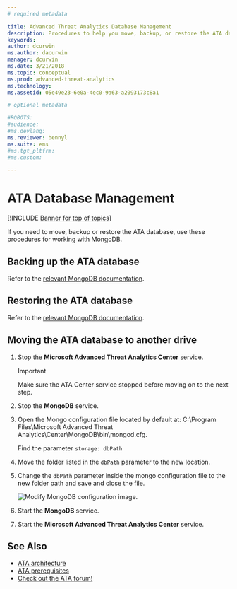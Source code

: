```yaml
---
# required metadata

title: Advanced Threat Analytics Database Management
description: Procedures to help you move, backup, or restore the ATA database.
keywords:
author: dcurwin
ms.author: dacurwin
manager: dcurwin
ms.date: 3/21/2018
ms.topic: conceptual
ms.prod: advanced-threat-analytics
ms.technology:
ms.assetid: 05e49e23-6e0a-4ec0-9a63-a2093173c8a1

# optional metadata

#ROBOTS:
#audience:
#ms.devlang:
ms.reviewer: bennyl
ms.suite: ems
#ms.tgt_pltfrm:
#ms.custom:

---
```


# ATA Database Management

[!INCLUDE [Banner for top of topics](includes/banner.md)]

If you need to move, backup or restore the ATA database, use these procedures for working with MongoDB.

## Backing up the ATA database

Refer to the [relevant MongoDB documentation](http://docs.mongodb.org/manual/administration/backup/).

## Restoring the ATA database

Refer to the [relevant MongoDB documentation](http://docs.mongodb.org/manual/administration/backup/).

## Moving the ATA database to another drive

1. Stop the **Microsoft Advanced Threat Analytics Center** service.
   > [!Important]
   > Make sure the ATA Center service stopped before moving on to the next step.

1. Stop the **MongoDB** service.

1. Open the Mongo configuration file located by default at: C:\Program Files\Microsoft Advanced Threat Analytics\Center\MongoDB\bin\mongod.cfg.

   Find the parameter `storage: dbPath`

1. Move the folder listed in the `dbPath` parameter to the new location.

1. Change the `dbPath` parameter inside the mongo configuration file to the new folder path and save and close the file.

    ![Modify MongoDB configuration image.](media/ATA-mongoDB-moveDB.png)

1. Start the **MongoDB** service.

1. Start the **Microsoft Advanced Threat Analytics Center** service.

## See Also

- [ATA architecture](ata-architecture.md)
- [ATA prerequisites](ata-prerequisites.md)
- [Check out the ATA forum!](https://social.technet.microsoft.com/Forums/security/home?forum=mata)
